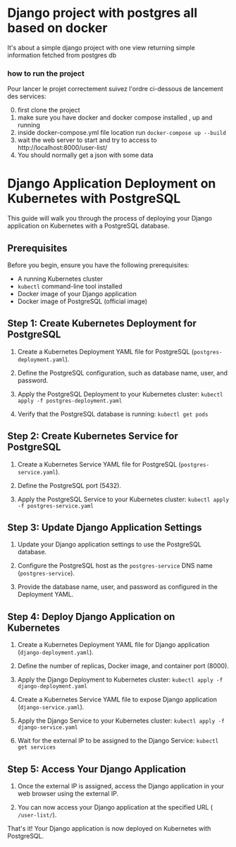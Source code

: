 # Django project with postgres all based on docker
It's about a simple django project with one view returning simple information fetched from postgres db



### how to run the project

Pour lancer le projet correctement suivez l'ordre ci-dessous de lancement des services:

0. first clone the project
1. make sure you have docker and docker compose installed , up and running
2. inside docker-compose.yml file location run `docker-compose up --build`
3. wait the web server to start and try to access to http://localhost:8000/user-list/
4. You should normally get a json with some data

# Django Application Deployment on Kubernetes with PostgreSQL

This guide will walk you through the process of deploying your Django application on Kubernetes with a PostgreSQL database.

## Prerequisites

Before you begin, ensure you have the following prerequisites:
- A running Kubernetes cluster
- `kubectl` command-line tool installed
- Docker image of your Django application
- Docker image of PostgreSQL (official image)

## Step 1: Create Kubernetes Deployment for PostgreSQL

1. Create a Kubernetes Deployment YAML file for PostgreSQL (`postgres-deployment.yaml`).

2. Define the PostgreSQL configuration, such as database name, user, and password.

3. Apply the PostgreSQL Deployment to your Kubernetes cluster: `kubectl apply -f postgres-deployment.yaml`

4. Verify that the PostgreSQL database is running: `kubectl get pods`


## Step 2: Create Kubernetes Service for PostgreSQL

1. Create a Kubernetes Service YAML file for PostgreSQL (`postgres-service.yaml`).

2. Define the PostgreSQL port (5432).

3. Apply the PostgreSQL Service to your Kubernetes cluster: `kubectl apply -f postgres-service.yaml`


## Step 3: Update Django Application Settings

1. Update your Django application settings to use the PostgreSQL database.

2. Configure the PostgreSQL host as the `postgres-service` DNS name (`postgres-service`).

3. Provide the database name, user, and password as configured in the Deployment YAML.

## Step 4: Deploy Django Application on Kubernetes

1. Create a Kubernetes Deployment YAML file for Django application (`django-deployment.yaml`).

2. Define the number of replicas, Docker image, and container port (8000).

3. Apply the Django Deployment to Kubernetes cluster: `kubectl apply -f django-deployment.yaml`

4. Create a Kubernetes Service YAML file to expose Django application (`django-service.yaml`).

5. Apply the Django Service to your Kubernetes cluster: `kubectl apply -f django-service.yaml`

6. Wait for the external IP to be assigned to the Django Service: `kubectl get services`

## Step 5: Access Your Django Application

1. Once the external IP is assigned, access the Django application in your web browser using the external IP.

2. You can now access your Django application at the specified URL ( `/user-list/`).

That's it! Your Django application is now deployed on Kubernetes with PostgreSQL.

